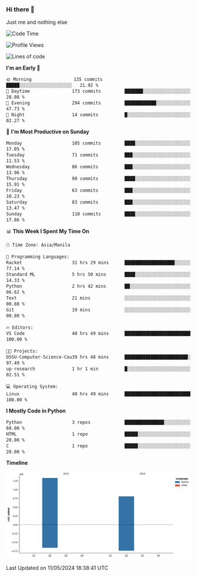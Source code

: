 ### Hi there 👋

Just me and nothing else


<!--START_SECTION:waka-->
![Code Time](http://img.shields.io/badge/Code%20Time-258%20hrs%2058%20mins-blue)

![Profile Views](http://img.shields.io/badge/Profile%20Views-9-blue)

![Lines of code](https://img.shields.io/badge/From%20Hello%20World%20I%27ve%20Written-2.1%20million%20lines%20of%20code-blue)

**I'm an Early 🐤** 

```text
🌞 Morning                135 commits         █████░░░░░░░░░░░░░░░░░░░░   21.92 % 
🌆 Daytime                173 commits         ███████░░░░░░░░░░░░░░░░░░   28.08 % 
🌃 Evening                294 commits         ████████████░░░░░░░░░░░░░   47.73 % 
🌙 Night                  14 commits          █░░░░░░░░░░░░░░░░░░░░░░░░   02.27 % 
```
📅 **I'm Most Productive on Sunday** 

```text
Monday                   105 commits         ████░░░░░░░░░░░░░░░░░░░░░   17.05 % 
Tuesday                  71 commits          ███░░░░░░░░░░░░░░░░░░░░░░   11.53 % 
Wednesday                86 commits          ███░░░░░░░░░░░░░░░░░░░░░░   13.96 % 
Thursday                 98 commits          ████░░░░░░░░░░░░░░░░░░░░░   15.91 % 
Friday                   63 commits          ███░░░░░░░░░░░░░░░░░░░░░░   10.23 % 
Saturday                 83 commits          ███░░░░░░░░░░░░░░░░░░░░░░   13.47 % 
Sunday                   110 commits         ████░░░░░░░░░░░░░░░░░░░░░   17.86 % 
```


📊 **This Week I Spent My Time On** 

```text
🕑︎ Time Zone: Asia/Manila

💬 Programming Languages: 
Racket                   31 hrs 29 mins      ███████████████████░░░░░░   77.14 % 
Standard ML              5 hrs 50 mins       ████░░░░░░░░░░░░░░░░░░░░░   14.33 % 
Python                   2 hrs 42 mins       ██░░░░░░░░░░░░░░░░░░░░░░░   06.62 % 
Text                     21 mins             ░░░░░░░░░░░░░░░░░░░░░░░░░   00.88 % 
Git                      19 mins             ░░░░░░░░░░░░░░░░░░░░░░░░░   00.80 % 

🔥 Editors: 
VS Code                  40 hrs 49 mins      █████████████████████████   100.00 % 

🐱‍💻 Projects: 
OSSU-Computer-Science-Cou39 hrs 48 mins      ████████████████████████░   97.49 % 
up-research              1 hr 1 min          █░░░░░░░░░░░░░░░░░░░░░░░░   02.51 % 

💻 Operating System: 
Linux                    40 hrs 49 mins      █████████████████████████   100.00 % 
```

**I Mostly Code in Python** 

```text
Python                   3 repos             ███████████████░░░░░░░░░░   60.00 % 
HTML                     1 repo              █████░░░░░░░░░░░░░░░░░░░░   20.00 % 
C                        1 repo              █████░░░░░░░░░░░░░░░░░░░░   20.00 % 
```



**Timeline**

![Lines of Code chart](https://raw.githubusercontent.com/brutist/brutist/main/assets/bar_graph.png)


 Last Updated on 11/05/2024 18:38:41 UTC
<!--END_SECTION:waka-->
